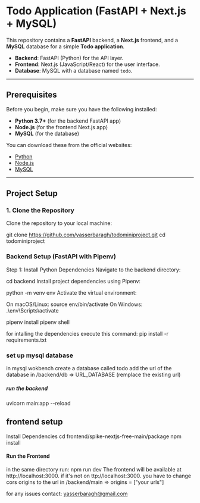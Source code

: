# Todo Application (FastAPI + Next.js + MySQL)

This repository contains a **FastAPI** backend, a **Next.js** frontend, and a **MySQL** database for a simple **Todo application**.

- **Backend**: FastAPI (Python) for the API layer.
- **Frontend**: Next.js (JavaScript/React) for the user interface.
- **Database**: MySQL with a database named `todo`.
---

## Prerequisites

Before you begin, make sure you have the following installed:

- **Python 3.7+** (for the backend FastAPI app)
- **Node.js** (for the frontend Next.js app)
- **MySQL** (for the database)

You can download these from the official websites:
- [Python](https://www.python.org/downloads/)
- [Node.js](https://nodejs.org/)
- [MySQL](https://dev.mysql.com/downloads/installer/)

---

## Project Setup

### 1. Clone the Repository

Clone the repository to your local machine:

git clone https://github.com/yasserbaragh/todominiproject.git
cd todominiproject

### Backend Setup (FastAPI with Pipenv)
Step 1: Install Python Dependencies
Navigate to the backend directory:

cd backend
Install project dependencies using Pipenv:

python -m venv env
Activate the virtual environment:

On macOS/Linux:
source env/bin/activate
On Windows:
.\env\Scripts\activate

pipenv install
pipenv shell

for intalling the dependencies execute this command:
pip install -r requirements.txt

### set up mysql database
in mysql wokbench create a database called todo
add the url of the database in /backend/db => URL_DATABASE (remplace the existing url)

##### run the backend
uvicorn main:app --reload

## frontend setup
Install Dependencies
cd frontend/spike-nextjs-free-main/package
npm install

#### Run the Frontend
in the same directory run:
npm run dev
The frontend will be available at http://localhost:3000.
if it's not on ttp://localhost:3000. you have to change cors origins to the url in /backend/main => origins = ["your urls"]

for any issues contact: yasserbaragh@gmail.com
